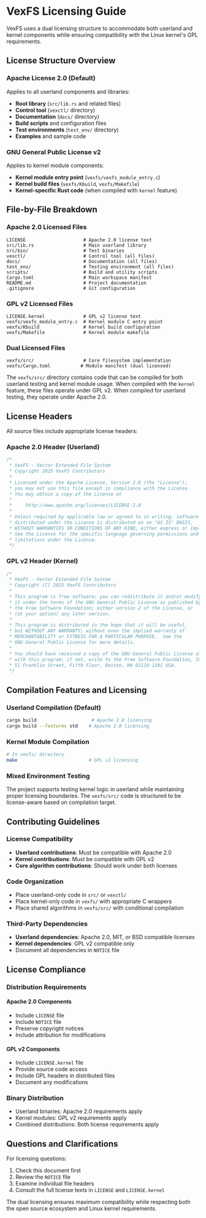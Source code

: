 # VexFS Licensing Guide

VexFS uses a dual licensing structure to accommodate both userland and kernel components while ensuring compatibility with the Linux kernel's GPL requirements.

## License Structure Overview

### Apache License 2.0 (Default)
Applies to all userland components and libraries:
- **Root library** (`src/lib.rs` and related files)
- **Control tool** (`vexctl/` directory)
- **Documentation** (`docs/` directory)
- **Build scripts** and configuration files
- **Test environments** (`test_env/` directory)
- **Examples** and sample code

### GNU General Public License v2
Applies to kernel module components:
- **Kernel module entry point** (`vexfs/vexfs_module_entry.c`)
- **Kernel build files** (`vexfs/Kbuild`, `vexfs/Makefile`)
- **Kernel-specific Rust code** (when compiled with `kernel` feature)

## File-by-File Breakdown

### Apache 2.0 Licensed Files
```
LICENSE                     # Apache 2.0 license text
src/lib.rs                  # Main userland library
src/bin/                    # Test binaries
vexctl/                     # Control tool (all files)
docs/                       # Documentation (all files)
test_env/                   # Testing environment (all files)
scripts/                    # Build and utility scripts
Cargo.toml                  # Main workspace manifest
README.md                   # Project documentation
.gitignore                  # Git configuration
```

### GPL v2 Licensed Files
```
LICENSE.kernel              # GPL v2 license text
vexfs/vexfs_module_entry.c  # Kernel module C entry point
vexfs/Kbuild                # Kernel build configuration
vexfs/Makefile              # Kernel module makefile
```

### Dual Licensed Files
```
vexfs/src/                  # Core filesystem implementation
vexfs/Cargo.toml           # Module manifest (dual licensed)
```

The `vexfs/src/` directory contains code that can be compiled for both userland testing and kernel module usage. When compiled with the `kernel` feature, these files operate under GPL v2. When compiled for userland testing, they operate under Apache 2.0.

## License Headers

All source files include appropriate license headers:

### Apache 2.0 Header (Userland)
```rust
/*
 * VexFS - Vector Extended File System
 * Copyright 2025 VexFS Contributors
 *
 * Licensed under the Apache License, Version 2.0 (the "License");
 * you may not use this file except in compliance with the License.
 * You may obtain a copy of the License at
 *
 *     http://www.apache.org/licenses/LICENSE-2.0
 *
 * Unless required by applicable law or agreed to in writing, software
 * distributed under the License is distributed on an "AS IS" BASIS,
 * WITHOUT WARRANTIES OR CONDITIONS OF ANY KIND, either express or implied.
 * See the License for the specific language governing permissions and
 * limitations under the License.
 */
```

### GPL v2 Header (Kernel)
```c
/*
 * VexFS - Vector Extended File System
 * Copyright (C) 2025 VexFS Contributors
 *
 * This program is free software; you can redistribute it and/or modify
 * it under the terms of the GNU General Public License as published by
 * the Free Software Foundation; either version 2 of the License, or
 * (at your option) any later version.
 *
 * This program is distributed in the hope that it will be useful,
 * but WITHOUT ANY WARRANTY; without even the implied warranty of
 * MERCHANTABILITY or FITNESS FOR A PARTICULAR PURPOSE.  See the
 * GNU General Public License for more details.
 *
 * You should have received a copy of the GNU General Public License along
 * with this program; if not, write to the Free Software Foundation, Inc.,
 * 51 Franklin Street, Fifth Floor, Boston, MA 02110-1301 USA.
 */
```

## Compilation Features and Licensing

### Userland Compilation (Default)
```bash
cargo build                    # Apache 2.0 licensing
cargo build --features std    # Apache 2.0 licensing
```

### Kernel Module Compilation
```bash
# In vexfs/ directory
make                          # GPL v2 licensing
```

### Mixed Environment Testing
The project supports testing kernel logic in userland while maintaining proper licensing boundaries. The `vexfs/src/` code is structured to be license-aware based on compilation target.

## Contributing Guidelines

### License Compatibility
- **Userland contributions**: Must be compatible with Apache 2.0
- **Kernel contributions**: Must be compatible with GPL v2
- **Core algorithm contributions**: Should work under both licenses

### Code Organization
- Place userland-only code in `src/` or `vexctl/`
- Place kernel-only code in `vexfs/` with appropriate C wrappers
- Place shared algorithms in `vexfs/src/` with conditional compilation

### Third-Party Dependencies
- **Userland dependencies**: Apache 2.0, MIT, or BSD compatible licenses
- **Kernel dependencies**: GPL v2 compatible only
- Document all dependencies in `NOTICE` file

## License Compliance

### Distribution Requirements

#### Apache 2.0 Components
- Include `LICENSE` file
- Include `NOTICE` file
- Preserve copyright notices
- Include attribution for modifications

#### GPL v2 Components
- Include `LICENSE.kernel` file
- Provide source code access
- Include GPL headers in distributed files
- Document any modifications

### Binary Distribution
- Userland binaries: Apache 2.0 requirements apply
- Kernel modules: GPL v2 requirements apply
- Combined distributions: Both license requirements apply

## Questions and Clarifications

For licensing questions:
1. Check this document first
2. Review the `NOTICE` file
3. Examine individual file headers
4. Consult the full license texts in `LICENSE` and `LICENSE.kernel`

The dual licensing ensures maximum compatibility while respecting both the open source ecosystem and Linux kernel requirements.